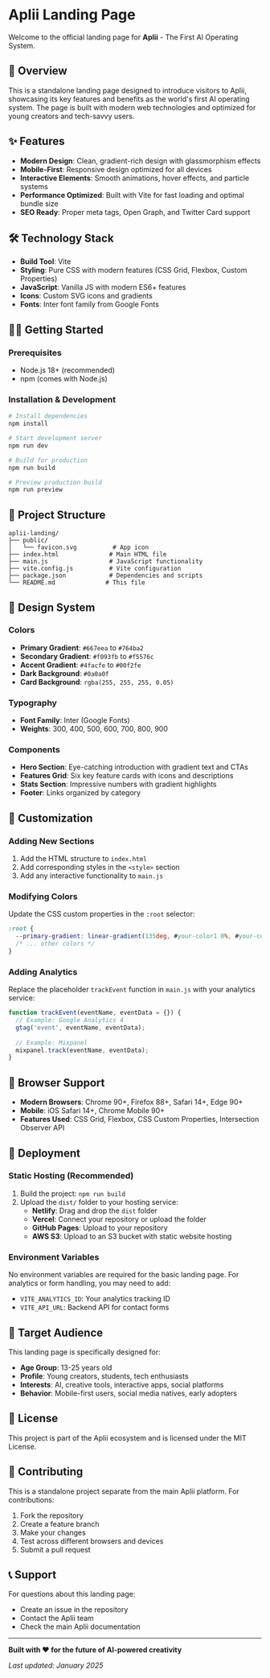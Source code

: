 # Aplii Landing Page

Welcome to the official landing page for **Aplii** - The First AI Operating System.

## 🚀 Overview

This is a standalone landing page designed to introduce visitors to Aplii, showcasing its key features and benefits as the world's first AI operating system. The page is built with modern web technologies and optimized for young creators and tech-savvy users.

## ✨ Features

- **Modern Design**: Clean, gradient-rich design with glassmorphism effects
- **Mobile-First**: Responsive design optimized for all devices
- **Interactive Elements**: Smooth animations, hover effects, and particle systems
- **Performance Optimized**: Built with Vite for fast loading and optimal bundle size
- **SEO Ready**: Proper meta tags, Open Graph, and Twitter Card support

## 🛠️ Technology Stack

- **Build Tool**: Vite
- **Styling**: Pure CSS with modern features (CSS Grid, Flexbox, Custom Properties)
- **JavaScript**: Vanilla JS with modern ES6+ features
- **Icons**: Custom SVG icons and gradients
- **Fonts**: Inter font family from Google Fonts

## 🏃‍♂️ Getting Started

### Prerequisites
- Node.js 18+ (recommended)
- npm (comes with Node.js)

### Installation & Development

```bash
# Install dependencies
npm install

# Start development server
npm run dev

# Build for production
npm run build

# Preview production build
npm run preview
```

## 📁 Project Structure

```
aplii-landing/
├── public/
│   └── favicon.svg          # App icon
├── index.html              # Main HTML file
├── main.js                 # JavaScript functionality
├── vite.config.js          # Vite configuration
├── package.json            # Dependencies and scripts
└── README.md              # This file
```

## 🎨 Design System

### Colors
- **Primary Gradient**: `#667eea` to `#764ba2`
- **Secondary Gradient**: `#f093fb` to `#f5576c`
- **Accent Gradient**: `#4facfe` to `#00f2fe`
- **Dark Background**: `#0a0a0f`
- **Card Background**: `rgba(255, 255, 255, 0.05)`

### Typography
- **Font Family**: Inter (Google Fonts)
- **Weights**: 300, 400, 500, 600, 700, 800, 900

### Components
- **Hero Section**: Eye-catching introduction with gradient text and CTAs
- **Features Grid**: Six key feature cards with icons and descriptions
- **Stats Section**: Impressive numbers with gradient highlights
- **Footer**: Links organized by category

## 🔧 Customization

### Adding New Sections
1. Add the HTML structure to `index.html`
2. Add corresponding styles in the `<style>` section
3. Add any interactive functionality to `main.js`

### Modifying Colors
Update the CSS custom properties in the `:root` selector:

```css
:root {
  --primary-gradient: linear-gradient(135deg, #your-color1 0%, #your-color2 100%);
  /* ... other colors */
}
```

### Adding Analytics
Replace the placeholder `trackEvent` function in `main.js` with your analytics service:

```javascript
function trackEvent(eventName, eventData = {}) {
  // Example: Google Analytics 4
  gtag('event', eventName, eventData);
  
  // Example: Mixpanel
  mixpanel.track(eventName, eventData);
}
```

## 📱 Browser Support

- **Modern Browsers**: Chrome 90+, Firefox 88+, Safari 14+, Edge 90+
- **Mobile**: iOS Safari 14+, Chrome Mobile 90+
- **Features Used**: CSS Grid, Flexbox, CSS Custom Properties, Intersection Observer API

## 🚀 Deployment

### Static Hosting (Recommended)
1. Build the project: `npm run build`
2. Upload the `dist/` folder to your hosting service:
   - **Netlify**: Drag and drop the `dist` folder
   - **Vercel**: Connect your repository or upload the folder
   - **GitHub Pages**: Upload to your repository
   - **AWS S3**: Upload to an S3 bucket with static website hosting

### Environment Variables
No environment variables are required for the basic landing page. For analytics or form handling, you may need to add:

- `VITE_ANALYTICS_ID`: Your analytics tracking ID
- `VITE_API_URL`: Backend API for contact forms

## 🎯 Target Audience

This landing page is specifically designed for:
- **Age Group**: 13-25 years old
- **Profile**: Young creators, students, tech enthusiasts
- **Interests**: AI, creative tools, interactive apps, social platforms
- **Behavior**: Mobile-first users, social media natives, early adopters

## 📄 License

This project is part of the Aplii ecosystem and is licensed under the MIT License.

## 🤝 Contributing

This is a standalone project separate from the main Aplii platform. For contributions:

1. Fork the repository
2. Create a feature branch
3. Make your changes
4. Test across different browsers and devices
5. Submit a pull request

## 📞 Support

For questions about this landing page:
- Create an issue in the repository
- Contact the Aplii team
- Check the main Aplii documentation

---

**Built with ❤️ for the future of AI-powered creativity**

*Last updated: January 2025*
